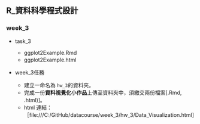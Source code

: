 ## R_資料科學程式設計

### week_3 

- task_3
    - ggplot2Example.Rmd
    - ggplot2Example.html　

- week_3任務
    - 建立一命名為 `hw_3`的資料夾。
    - 完成一份**資料視覺化小作品**上傳至資料夾中，須繳交兩份檔案[.Rmd, .html)]。
    - html 連結： ［file:///C:/GitHub/datacourse/week_3/hw_3/Data_Visualization.html］
    
    
    
    
    
